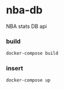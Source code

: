 # nba-db
NBA stats DB api

### build
```sh
docker-compose build
```

### insert
```sh
docker-compose up
```
